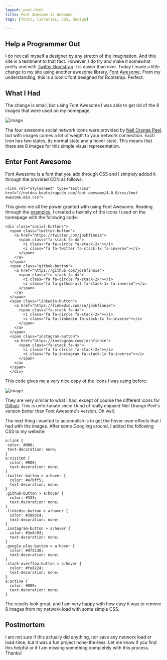 ```yaml
---
layout: post.html
title: Font Awesome is Awesome
tags: [fonts, libraries, CSS, design]

---
```


## Help a Programmer Out

I do not call myself a designer by any stretch of the imagination. And this site is a testiment to that fact. However, I do try and make it somewhat pretty and with [Twitter Bootstrap](http://getbootstrap.com/) it is easier than ever. Today I made a little change to my site using another awesome library, [Font Awesome](http://fontawesome.io/). From my understanding, this is a iconic font designed for Bootstrap. Perfect.

## What I Had

The change is small, but using Font Awesome I was able to get rid of the 8 images that were used on my homepage.

![image](/assets/images/blog/homepage-screenshot.png)

The four awesome social network icons were provided by [Neil Orange Peel](http://www.neilorangepeel.com/free-social-icons/), but with images comes a lot of weight to your network connection. Each icon has two states, its normal state and a hover state. This means that there are 8 images for this simple visual representation.

## Enter Font Awesome

Font Awesome is a font that you add through CSS and I simplely added it through the provided CDN as follows:

~~~ { html }
<link rel="stylesheet" type="text/css" href="//netdna.bootstrapcdn.com/font-awesome/4.0.0/css/font-awesome.min.css">
~~~

This gives me all the power granted with using Font Awesome. Reading through the [examples](http://fontawesome.io/examples/), I created a faximily of the icons I used on the homepage with the following code:

~~~ { html }
<div class="social-buttons">
  <span class="twitter-button">
    <a href="https://twitter.com/joshfinnie">
      <span class="fa-stack fa-4x">
        <i class="fa fa-circle fa-stack-2x"></i>
        <i class="fa fa-twitter fa-stack-1x fa-inverse"></i>
      </span>
    </a>
  </span>
  <span class="github-button">
    <a href="https://github.com/joshfinnie">
      <span class="fa-stack fa-4x">
        <i class="fa fa-circle fa-stack-2x"></i>
        <i class="fa fa-github-alt fa-stack-1x fa-inverse"></i>
      </span>
    </a>
  </span>
  <span class="linkedin-button">
    <a href="https://linkedin.com/in/joshfinnie">
      <span class="fa-stack fa-4x">
        <i class="fa fa-circle fa-stack-2x"></i>
        <i class="fa fa-linkedin fa-stack-1x fa-inverse"></i>
      </span>
    </a>
  </span>
  <span class="instagram-button">
    <a href="https://instagram.com/joshfinnie">
      <span class="fa-stack fa-4x">
        <i class="fa fa-circle fa-stack-2x"></i>
        <i class="fa fa-instagram fa-stack-1x fa-inverse"></i>
      </span>
    </a>
  </span>
  </div>
~~~

This code gives me a very nice copy of the icons I was using before:

![image](/assets/images/blog/new-social-icons.png)

They are very similar to what I had, except of course the different icons for [Github](http://github.com). This is unfortunate since I kind of really enjoyed Niel Orange Peel's version better than Font Awesome's version. Oh well.

The next thing I wanted to accomplish is to get the hover-over effects that I had with the images. After some Googling around, I added the following CSS to my website:

~~~ { css }
a:link {
 color: #000;
 text-decoration: none;
}
a:visited {
  color: #000;
  text-decoration: none;
}
.twitter-button > a:hover {
  color: #47bff5;
  text-decoration: none;
}
.github-button > a:hover {
  color: #333;
  text-decoration: none;
}
.linkedin-button > a:hover {
  color: #3893c4;
  text-decoration: none;
}
.instagram-button > a:hover {
  color: #3e6c93;
  text-decoration: none;
}
.google-plus-button > a:hover {
  color: #df5138;
  text-decoration: none;
}
.stack-overflow-button > a:hover {
  color: #fe8224;
  text-decoration: none;
}
a:active {
  color: #000;
  text-decoration: none;
}
~~~

The results look great, and I am very happy with how easy it was to remove 8 images from my network load with some simple CSS.

## Postmortem

I am not sure if this actually did anything, nor save any network load or load-time, but it was a fun project none-the-less. Let me know if you find this helpful or if I am missing something completely with this process. Thanks!
